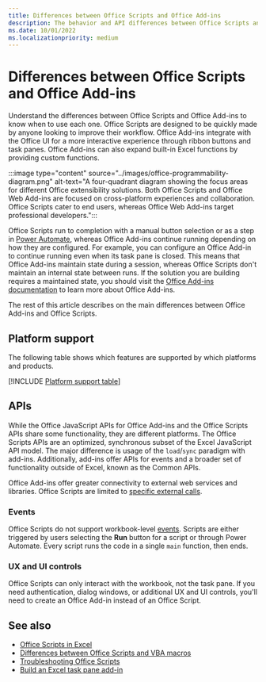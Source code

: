 ```yaml
---
title: Differences between Office Scripts and Office Add-ins
description: The behavior and API differences between Office Scripts and Office Add-ins.
ms.date: 10/01/2022
ms.localizationpriority: medium
---
```


# Differences between Office Scripts and Office Add-ins

Understand the differences between Office Scripts and Office Add-ins to know when to use each one. Office Scripts are designed to be quickly made by anyone looking to improve their workflow. Office Add-ins integrate with the Office UI for a more interactive experience through ribbon buttons and task panes. Office Add-ins can also expand built-in Excel functions by providing custom functions.

:::image type="content" source="../images/office-programmability-diagram.png" alt-text="A four-quadrant diagram showing the focus areas for different Office extensibility solutions. Both Office Scripts and Office Web Add-ins are focused on cross-platform experiences and collaboration. Office Scripts cater to end users, whereas Office Web Add-ins target professional developers.":::

Office Scripts run to completion with a manual button selection or as a step in [Power Automate](https://flow.microsoft.com/), whereas Office Add-ins continue running depending on how they are configured. For example, you can configure an Office Add-in to continue running even when its task pane is closed. This means that Office Add-ins maintain state during a session, whereas Office Scripts don't maintain an internal state between runs. If the solution you are building requires a maintained state, you should visit the [Office Add-ins documentation](/office/dev/add-ins) to learn more about Office Add-ins.

The rest of this article describes on the main differences between Office Add-ins and Office Scripts.

## Platform support

The following table shows which features are supported by which platforms and products.

[!INCLUDE [Platform support table](../includes/platform-support-table.md)]

## APIs

While the Office JavaScript APIs for Office Add-ins and the Office Scripts APIs share some functionality, they are different platforms. The Office Scripts APIs are an optimized, synchronous subset of the Excel JavaScript API model. The major difference is usage of the `load`/`sync` paradigm with add-ins. Additionally, add-ins offer APIs for events and a broader set of functionality outside of Excel, known as the Common APIs.

Office Add-ins offer greater connectivity to external web services and libraries. Office Scripts are limited to [specific external calls](../develop/external-calls.md).

### Events

Office Scripts do not support workbook-level [events](/office/dev/add-ins/excel/excel-add-ins-events). Scripts are either triggered by users selecting the **Run** button for a script or through Power Automate. Every script runs the code in a single `main` function, then ends.

### UX and UI controls

Office Scripts can only interact with the workbook, not the task pane. If you need authentication, dialog windows, or additional UX and UI controls, you'll need to create an Office Add-in instead of an Office Script.

## See also

- [Office Scripts in Excel](../overview/excel.md)
- [Differences between Office Scripts and VBA macros](vba-differences.md)
- [Troubleshooting Office Scripts](../testing/troubleshooting.md)
- [Build an Excel task pane add-in](/office/dev/add-ins/quickstarts/excel-quickstart-jquery)
